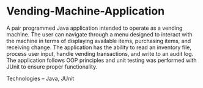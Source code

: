 # Vending-Machine-Application
A pair programmed Java application intended to operate as a vending machine. The user can navigate through a menu designed to interact with the machine in terms of displaying available items, purchasing items, and receiving change. The application has the ability to read an inventory file, process user input, handle vending transactions, and write to an audit log. The application follows OOP principles and unit testing was performed with JUnit to ensure proper functionality.

Technologies – Java, JUnit
